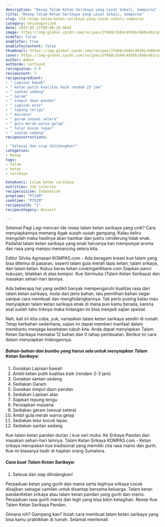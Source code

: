 ```yaml
---
description: "Resep Talam Ketan Sarikaya yang Lezat Sekali, Sempurna"
title: "Resep Talam Ketan Sarikaya yang Lezat Sekali, Sempurna"
slug: 154-resep-talam-ketan-sarikaya-yang-lezat-sekali-sempurna
category: Uncategorized
date: 2023-05-21T09:08:10.964Z
image: https://img-global.cpcdn.com/recipes/2f4b8c5584c493bb/680x482cq70/talam-ketan-sarikaya-foto-resep-utama.jpg
hideToc: false
enableToc: true
enableTocContent: false
thumbnail: https://img-global.cpcdn.com/recipes/2f4b8c5584c493bb/680x482cq70/talam-ketan-sarikaya-foto-resep-utama.jpg
cover: https://img-global.cpcdn.com/recipes/2f4b8c5584c493bb/680x482cq70/talam-ketan-sarikaya-foto-resep-utama.jpg
author: Admin
authorAv: notfound
ratingvalue: 4.9
reviewcount: 7
recipeingredient:
- " Lapisan bawah"
- " ketan putih kualitas baik rendam 23 jam"
- " santan sedang"
- " Garam"
- " simpul daun pandan"
- " Lapisan atas"
- " tepung terigu"
- " maizena"
- " garam sesuai selera"
- " gula merah warna gelap"
- " telur kocok lepas"
- " santan sedang"
recipeinstructions:

- "Selesai dan siap dihidangkan!"
categories:
- Resep
tags:
- talam
- ketan
- sarikaya

katakunci: talam ketan sarikaya 
nutrition: 226 calories
recipecuisine: Indonesian
preptime: "PT14M"
cooktime: "PT52M"
recipeyield: "1"
recipecategory: Dessert

---
```



Selamat Pagi Lagi mencari ide resep talam ketan sarikaya yang unik? Cara menyiapkannya memang Agak susah-susah gampang. Kalau keliru mengolah maka hasilnya akan hambar dan justru cenderung tidak enak. Padahal talam ketan sarikaya yang enak harusnya kan mempunyai aroma dan rasa yang mampu memancing selera kita.


Editor Silvita Agmasari KOMPAS.com - Ada beragam kreasi kue talam yang bisa ditemui di pasaran, seperti talam gula merah lapis ketan, talam srikaya, dan talam ketan. Kukus beras ketan cookingwithlane.com Siapkan panci kukusan, letakkan di atas kompor. Kue Serimuka (Talam Ketan Serikaya) dan masakan sehari-hari lainnya.

Ada beberapa hal yang sedikit banyak mempengaruhi kualitas rasa dari talam ketan sarikaya, mulai dari jenis bahan, lalu pemilihan bahan segar sampai cara membuat dan menghidangkannya. Tak perlu pusing kalau mau menyiapkan talam ketan sarikaya enak di mana pun kamu berada, karena asal sudah tahu triknya maka hidangan ini bisa menjadi sajian spesial.


Nah, kali ini kita coba, yuk, variasikan talam ketan sarikaya sendiri di rumah. Tetap berbahan sederhana, sajian ini dapat memberi manfaat dalam membantu menjaga kesehatan tubuh kita. Anda dapat menyiapkan Talam Ketan Sarikaya memakai 12 bahan dan 0 tahap pembuatan. Berikut ini cara dalam menyiapkan hidangannya.

<!--inarticleads1-->

##### Bahan-bahan dan bumbu yang harus ada untuk menyiapkan Talam Ketan Sarikaya:

1. Gunakan  Lapisan bawah
1. Ambil  ketan putih kualitas baik (rendam 2-3 jam)
1. Gunakan  santan sedang
1. Sediakan  Garam
1. Gunakan  simpul daun pandan
1. Sediakan  Lapisan atas
1. Siapkan  tepung terigu
1. Persiapkan  maizena
1. Sediakan  garam (sesuai selera)
1. Ambil  gula merah warna gelap
1. Sediakan  telur kocok lepas
1. Sediakan  santan sedang


Kue talam ketan pandan durian / kue seri muka. Ke Srikaya Pandan dan masakan sehari-hari lainnya. Talam Ketan Srikaya KOMPAS.com - Ketan srikaya merupakan kue tradisional yang memiliki cita rasa manis dan gurih. Kue ini biasanya hadir di hajatan orang Sumatera. 

<!--inarticleads2-->

##### Cara buat Talam Ketan Sarikaya:


1. Selesai dan siap dihidangkan!

Perpaduan ketan yang gurih dan manis serta legitnya srikaya cocok disajikan sebagai camilan untuk disantap bersama keluarga. Talam ketan pandanKetan srikaya atau talam ketan pandan yang gurih dan manis. Perpaduan rasa gurih manis dan legit yang bisa bikin ketagihan. Resep Kue Talam Ketan Sarikaya Pandan. 

Gimana nih? Gampang kan? Itulah cara membuat talam ketan sarikaya yang bisa kamu praktikkan di rumah. Selamat menikmati
